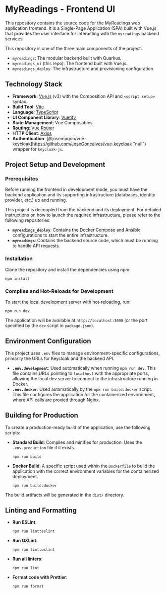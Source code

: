 # MyReadings - Frontend UI

This repository contains the source code for the MyReadings web application frontend. It is a Single-Page Application (SPA) built with Vue.js that provides the user interface for interacting with the `myreadings` backend services.

This repository is one of the three main components of the project:

- `myreadings`: The modular backend built with Quarkus.
- `myreadings_ui` (this repo): The frontend built with Vue.js.
- `myreadings_deploy`: The infrastructure and provisioning configuration.

## Technology Stack

- **Framework**: [Vue.js](https://vuejs.org/ "null") (v3) with the Composition API and `<script setup>` syntax.
- **Build Tool**: [Vite](https://vitejs.dev/ "null")
- **Language**: [TypeScript](https://www.typescriptlang.org/ "null")
- **UI Component Library**: [Vuetify](https://vuetifyjs.com/ "null")
- **State Management**: Vue Composables
- **Routing**: [Vue Router](https://router.vuejs.org/ "null")
- **HTTP Client**: [Axios](https://axios-http.com/ "null")
- **Authentication**: [@josempgon/vue-keycloak]https://github.com/JoseGoncalves/vue-keycloak "null") wrapper for `keycloak-js`.

## Project Setup and Development

### Prerequisites

Before running the frontend in development mode, you must have the backend application and its supporting infrastructure (databases, identity provider, etc.) up and running.

This project is decoupled from the backend and its deployment. For detailed instructions on how to launch the required infrastructure, please refer to the following repositories:

- **`myreadings_deploy`**: Contains the Docker Compose and Ansible configurations to start the entire infrastructure.
- **`myreadings`**: Contains the backend source code, which must be running to handle API requests.

### Installation

Clone the repository and install the dependencies using npm:

    npm install

### Compiles and Hot-Reloads for Development

To start the local development server with hot-reloading, run:

    npm run dev

The application will be available at `http://localhost:3000` (or the port specified by the `dev` script in `package.json`).

## Environment Configuration

This project uses `.env` files to manage environment-specific configurations, primarily the URLs for Keycloak and the backend API.

- **`.env.development`**: Used automatically when running `npm run dev`. This file contains URLs pointing to `localhost` with the appropriate ports, allowing the local dev server to connect to the infrastructure running in Docker.
- **`.env.docker`**: Used automatically by the `npm run build:docker` script. This file configures the application for the containerized environment, where API calls are proxied through Nginx.

## Building for Production

To create a production-ready build of the application, use the following scripts:

- **Standard Build**: Compiles and minifies for production. Uses the `.env.production` file if it exists.

      npm run build

- **Docker Build**: A specific script used within the `Dockerfile` to build the application with the correct environment variables for the containerized deployment.

      npm run build:docker

The build artifacts will be generated in the `dist/` directory.

## Linting and Formatting

- **Run ESLint**:

      npm run lint:eslint

- **Run OXLint**:

      npm run lint:oxlint

- **Run all linters**:

      npm run lint

- **Format code with Prettier**:

      npm run format
